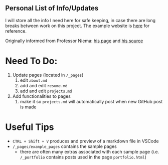 ## Personal List of Info/Updates
I will store all the info I need here for safe keeping, in case there are long breaks between work on this project.
The example website is [here](https://academicpages.github.io/) for reference.

Originally informed from Professor Niema: [his page](https://niema.net/) and [his source](https://github.com/niemasd/niemasd.github.io)

# Need To Do:
1. Update pages (located in `/_pages`)
    1. edit `about.md`
    2. add and edit `resume.md`
    3. add and edit `projects.md`
2. Add functionalities to pages
    1. make it so `projects.md` will automatically post when new GitHub post is made

# Useful Tips
* `CTRL + Shift + V` produces and preview of a markdown file in VSCode
* `/_pages/example_pages` contains the sample pages
    * there are often many extras associated with each sample page (i.e. `/_portfolio` contains posts used in the page `portfolio.html`)